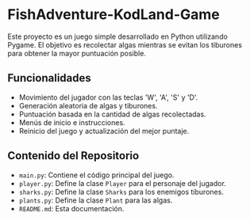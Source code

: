 # FishAdventure-KodLand-Game

Este proyecto es un juego simple desarrollado en Python utilizando Pygame. El objetivo es recolectar algas mientras se evitan los tiburones para obtener la mayor puntuación posible.

## Funcionalidades

- Movimiento del jugador con las teclas 'W', 'A', 'S' y 'D'.
- Generación aleatoria de algas y tiburones.
- Puntuación basada en la cantidad de algas recolectadas.
- Menús de inicio e instrucciones.
- Reinicio del juego y actualización del mejor puntaje.

## Contenido del Repositorio

- `main.py`: Contiene el código principal del juego.
- `player.py`: Define la clase `Player` para el personaje del jugador.
- `sharks.py`: Define la clase `Sharks` para los enemigos tiburones.
- `plants.py`: Define la clase `Plant` para las algas.
- `README.md`: Esta documentación.
